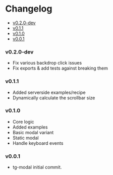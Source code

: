 <!-- START doctoc generated TOC please keep comment here to allow auto update -->
<!-- DON'T EDIT THIS SECTION, INSTEAD RE-RUN doctoc TO UPDATE -->
# Changelog

- [v0.2.0-dev](#v020-dev)
- [v0.1.1](#v011)
- [v0.1.0](#v010)
- [v0.0.1](#v001)

<!-- END doctoc generated TOC please keep comment here to allow auto update -->

### v0.2.0-dev

  * Fix various backdrop click issues
  * Fix exports & add tests against breaking them

### v0.1.1

  * Added serverside examples/recipe
  * Dynamically calculate the scrollbar size

### v0.1.0

  * Core logic
  * Added examples
  * Basic modal variant
  * Static modal
  * Handle keyboard events

### v0.0.1

  * tg-modal initial commit.
